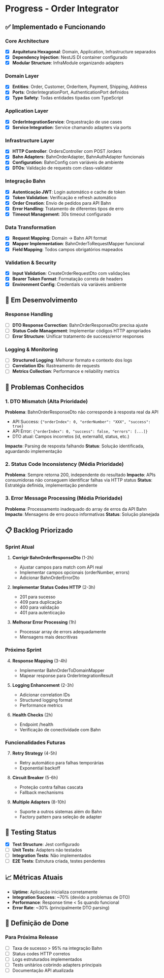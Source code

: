 # Progress - Order Integrator

## ✅ Implementado e Funcionando

### Core Architecture
- [x] **Arquitetura Hexagonal**: Domain, Application, Infrastructure separados
- [x] **Dependency Injection**: NestJS DI container configurado
- [x] **Modular Structure**: InfraModule organizando adapters

### Domain Layer
- [x] **Entities**: Order, Customer, OrderItem, Payment, Shipping, Address
- [x] **Ports**: OrderIntegrationPort, AuthenticationPort definidos
- [x] **Type Safety**: Todas entidades tipadas com TypeScript

### Application Layer  
- [x] **OrderIntegrationService**: Orquestração de use cases
- [x] **Service Integration**: Service chamando adapters via ports

### Infrastructure Layer
- [x] **HTTP Controller**: OrdersController com POST /orders
- [x] **Bahn Adapters**: BahnOrderAdapter, BahnAuthAdapter funcionais
- [x] **Configuration**: BahnConfig com variáveis de ambiente
- [x] **DTOs**: Validação de requests com class-validator

### Integração Bahn
- [x] **Autenticação JWT**: Login automático e cache de token
- [x] **Token Validation**: Verificação e refresh automático
- [x] **Order Creation**: Envio de pedidos para API Bahn
- [x] **Error Handling**: Tratamento de diferentes tipos de erro
- [x] **Timeout Management**: 30s timeout configurado

### Data Transformation
- [x] **Request Mapping**: Domain → Bahn API format
- [x] **Mapper Implementation**: BahnOrderToRequestMapper funcional
- [x] **Field Mapping**: Todos campos obrigatórios mapeados

### Validation & Security
- [x] **Input Validation**: CreateOrderRequestDto com validações
- [x] **Bearer Token Format**: Formatação correta de headers
- [x] **Environment Config**: Credentials via variáveis ambiente

## 🚧 Em Desenvolvimento

### Response Handling
- [ ] **DTO Response Correction**: BahnOrderResponseDto precisa ajuste
- [ ] **Status Code Management**: Implementar códigos HTTP apropriados  
- [ ] **Error Structure**: Unificar tratamento de success/error responses

### Logging & Monitoring
- [ ] **Structured Logging**: Melhorar formato e contexto dos logs
- [ ] **Correlation IDs**: Rastreamento de requests
- [ ] **Metrics Collection**: Performance e reliability metrics

## 🔴 Problemas Conhecidos

### 1. DTO Mismatch (Alta Prioridade)
**Problema**: BahnOrderResponseDto não corresponde à resposta real da API
- API Success: `{"orderIndex": 0, "orderNumber": "XXX", "success": true}`
- API Error: `{"orderIndex": 0, "success": false, "errors": [...]}`
- DTO atual: Campos incorretos (id, externalId, status, etc.)

**Impacto**: Parsing de resposta falhando
**Status**: Solução identificada, aguardando implementação

### 2. Status Code Inconsistency (Média Prioridade)  
**Problema**: Sempre retorna 200, independente do resultado
**Impacto**: APIs consumidoras não conseguem identificar falhas via HTTP status
**Status**: Estratégia definida, implementação pendente

### 3. Error Message Processing (Média Prioridade)
**Problema**: Processamento inadequado do array de erros da API Bahn
**Impacto**: Mensagens de erro pouco informativas
**Status**: Solução planejada

## 📋 Backlog Priorizado

### Sprint Atual
1. **Corrigir BahnOrderResponseDto** (1-2h)
   - Ajustar campos para match com API real
   - Implementar campos opcionais (orderNumber, errors)
   - Adicionar BahnOrderErrorDto

2. **Implementar Status Codes HTTP** (2-3h)
   - 201 para sucesso
   - 409 para duplicação  
   - 400 para validação
   - 401 para autenticação

3. **Melhorar Error Processing** (1h)
   - Processar array de errors adequadamente
   - Mensagens mais descritivas

### Próximo Sprint
4. **Response Mapping** (3-4h)
   - Implementar BahnOrderToDomainMapper
   - Mapear response para OrderIntegrationResult

5. **Logging Enhancement** (2-3h)
   - Adicionar correlation IDs
   - Structured logging format
   - Performance metrics

6. **Health Checks** (2h)
   - Endpoint /health
   - Verificação de conectividade com Bahn

### Funcionalidades Futuras
7. **Retry Strategy** (4-5h)
   - Retry automático para falhas temporárias
   - Exponential backoff

8. **Circuit Breaker** (5-6h)
   - Proteção contra falhas cascata
   - Fallback mechanisms

9. **Multiple Adapters** (8-10h)
   - Suporte a outros sistemas além do Bahn
   - Factory pattern para seleção de adapter

## 🧪 Testing Status
- [x] **Test Structure**: Jest configurado
- [ ] **Unit Tests**: Adapters não testados
- [ ] **Integration Tests**: Não implementados  
- [ ] **E2E Tests**: Estrutura criada, testes pendentes

## 📈 Métricas Atuais
- **Uptime**: Aplicação inicializa corretamente
- **Integration Success**: ~70% (devido a problemas de DTO)
- **Performance**: Response time < 5s quando funcional
- **Error Rate**: ~30% (principalmente DTO parsing)

## 🎯 Definição de Done
### Para Próxima Release
- [ ] Taxa de sucesso > 95% na integração Bahn
- [ ] Status codes HTTP corretos
- [ ] Logs estruturados implementados  
- [ ] Tests unitários cobrindo adapters principais
- [ ] Documentação API atualizada 